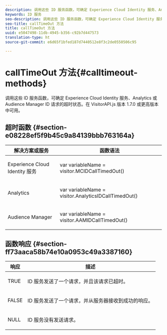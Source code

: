 ```yaml
---
description: 调用这些 ID 服务函数，可确定 Experience Cloud Identity 服务、Analytics 或 Audience Manager ID 请求的超时状态。在 VisitorAPI.js 版本 1.7.0 或更高版本中可用。
keywords: ID 服务
seo-description: 调用这些 ID 服务函数，可确定 Experience Cloud Identity 服务、Analytics 或 Audience Manager ID 请求的超时状态。在 VisitorAPI.js 版本 1.7.0 或更高版本中可用。
seo-title: callTimeOut 方法
title: callTimeOut 方法
uuid: e5047498-11db-4945-b356-c92b7d447573
translation-type: ht
source-git-commit: e6d65f1bfed187d7440512e8f3c2de0550506c95

---
```



# callTimeOut 方法{#calltimeout-methods}

调用这些 ID 服务函数，可确定 Experience Cloud Identity 服务、Analytics 或 Audience Manager ID 请求的超时状态。在 VisitorAPI.js 版本 1.7.0 或更高版本中可用。

## 超时函数 {#section-e08228ef5f9b45c9a84139bbb763164a}

<table id="table_B3ACE584B3224D838070D32A8462EF28"> 
 <thead> 
  <tr> 
   <th colname="col1" class="entry"> 解决方案或服务 </th> 
   <th colname="col2" class="entry"> 函数语法 </th> 
  </tr> 
 </thead>
 <tbody> 
  <tr> 
   <td colname="col1"> <p>Experience Cloud Identity 服务 </p> </td> 
   <td colname="col2"> <p> <span class="codeph">var <span class="varname"> variableName</span> = visitor.MCIDCallTimedOut()</span> </p> </td> 
  </tr> 
  <tr> 
   <td colname="col1"> <p> <span class="keyword"> Analytics</span> </p> </td> 
   <td colname="col2"> <p> <span class="codeph">var <span class="varname"> variableName</span> = visitor.AnalyticsIDCallTimedOut()</span> </p> </td> 
  </tr> 
  <tr> 
   <td colname="col1"> <p> <span class="keyword"> Audience Manager</span> </p> </td> 
   <td colname="col2"> <p> <span class="codeph">var <span class="varname"> variableName</span> = visitor.AAMIDCallTimedOut()</span> </p> </td> 
  </tr> 
 </tbody> 
</table>

## 函数响应 {#section-ff73aaca58b74e10a0953c49a3387160}

<table id="table_5D08A5DD6FD04F94818B0E8B790D3136"> 
 <thead> 
  <tr> 
   <th colname="col1" class="entry"> 响应 </th> 
   <th colname="col2" class="entry"> 描述 </th> 
  </tr> 
 </thead>
 <tbody> 
  <tr> 
   <td colname="col1"> <p> <span class="codeph"> TRUE</span> </p> </td> 
   <td colname="col2"> <p>ID 服务发送了一个请求，并且该请求已超时。 </p> </td> 
  </tr> 
  <tr> 
   <td colname="col1"> <p> <span class="codeph"> FALSE</span> </p> </td> 
   <td colname="col2"> <p>ID 服务发送了一个请求，并从服务器接收到成功的响应。 </p> </td> 
  </tr> 
  <tr> 
   <td colname="col1"> <p> <span class="codeph"> NULL</span> </p> </td> 
   <td colname="col2"> <p>ID 服务没有发送请求。 </p> </td> 
  </tr> 
 </tbody> 
</table>

